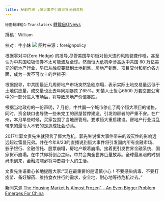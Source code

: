 ```yaml
---
title: 秘翻在线 :恒大事件引爆世界金融危机
---
```

`秘密翻譯組G-Translators` [轉載自GNews](https://gnews.org/zh-hans/1560479/)

撰稿：William

校对：牛小妹
![](https://assets.gnews.org/wp-content/uploads/2021/09/p.jpg-4.png)
图片来源：foreignpolicy

根据零对冲(Zero Hedge) 的报导,尽管美国华尔街对恒大违约风险装聋作哑，甚至认为中共国垃圾债券不太可能波及全球。然而恒大危机牵涉高达中共国 60 万亿美元的房地产行业，早已从融资蔓延到土地销售、房地产销售、项目交付和房价各方面，成为一发不可收十的烂摊子!

根据报导，中共国最近几周房地产市场突然急剧崩塌，表示实际土地交易量远低于土地供应量，成交量也比去年同期暴跌了65%。知情人士担心6500 万套空置公寓中的一部分进入市场后，将导致房地产价值暴跌。

根据当地政府的一份声明，7 月份，中共国一个城市停止了两个恒大项目的销售。同时，资金缺口也导致一些未完工的房屋暂停建造，引发购房者的严重不安。在广州，本月早些时候，买家包围了当地房管局，要求恒大重启建设。房地产行业混乱带来的最令人不安的是造成社会动荡。

2017年郭文贵先生就预言了恒大危机，郭先生说恒大事件带来的毁灭性的影响远远超过雷曼兄弟。并在今年9/23的直播说到恒大事件将引发国内所有金融市场、影子银行、金融信托、股票崩塌，房地产跟着崩塌，接着更引发世界金融系统、国家货币崩塌。在中共即将倒台之际，中共会向全世界巨量放毒。全球最黑暗的时刻尚未到来，金融海啸必将冲击每个人的生活。

文贵先生语重心长地提醒大家:”现在最重要的是谨慎小心！不要感染病毒、不要打疫苗、备好解药、维持食衣住行的需求，安全地、耐心地等待危机过去。”

新闻来源 [The Housing Market Is Almost Frozen” – An Even Bigger Problem Emerges For China](http://The%20Housing%20Market%20Is%20Almost%20Frozen&quot;%20-%20An%20Even%20Bigger%20Problem%20Emerges%20For%20China)

